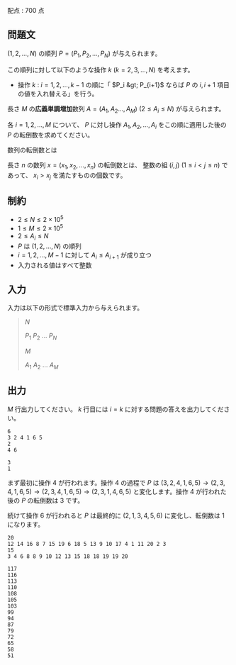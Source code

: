 配点 : $700$ 点

## 問題文

$(1,2,\dots,N)$ の順列 $P=(P_1,P_2,\dots,P_N)$ が与えられます。

この順列に対して以下のような操作 $k\ (k=2,3,\dots,N)$ を考えます。

- 操作 $k$ : $i=1,2,\dots,k-1$ の順に「 $P_i &gt; P_{i+1}$ ならば $P$ の $i,i+1$ 項目の値を入れ替える」を行う。

長さ $M$ の**広義単調増加**数列 $A=(A_1,A_2\dots,A_M)\ (2 \leq A_i \leq N)$ が与えられます。

各 $i=1,2,\dots,M$ について、 $P$ に対し操作 $A_1,A_2,\dots,A_i$ をこの順に適用した後の $P$ の転倒数を求めてください。

 数列の転倒数とは

長さ $n$ の数列 $x=(x_1,x_2,\dots,x_n)$ の転倒数とは、 整数の組 $(i,j)\ (1\leq i < j \leq n)$ であって、 $x_i > x_j$ を満たすものの個数です。

## 制約

- $2 \leq N \leq 2 \times 10^5$
- $1 \leq M \leq 2 \times 10^5$
- $2 \leq A_i \leq N$
- $P$ は $(1,2,\dots,N)$ の順列
- $i=1,2,\dots,M-1$ に対して $A_i \leq A_{i+1}$ が成り立つ
- 入力される値はすべて整数

## 入力

入力は以下の形式で標準入力から与えられます。

> $N$
> 
> $P_1$ $P_2$ $\dots$ $P_N$
> 
> $M$
> 
> $A_1$ $A_2$ $\dots$ $A_M$

## 出力

$M$ 行出力してください。 $k$ 行目には $i=k$ に対する問題の答えを出力してください。

```input1
6
3 2 4 1 6 5
2
4 6
```

```output1
3
1
```

まず最初に操作 $4$ が行われます。操作 $4$ の過程で $P$ は $(3,2,4,1,6,5)\rightarrow (2,3,4,1,6,5)\rightarrow (2,3,4,1,6,5) \rightarrow (2,3,1,4,6,5)$ と変化します。操作 $4$ が行われた後の $P$ の転倒数は $3$ です。

続けて操作 $6$ が行われると $P$ は最終的に $(2,1,3,4,5,6)$ に変化し、転倒数は $1$ になります。

```input2
20
12 14 16 8 7 15 19 6 18 5 13 9 10 17 4 1 11 20 2 3
15
3 4 6 8 8 9 10 12 13 15 18 18 19 19 20
```

```output2
117
116
113
110
108
105
103
99
94
87
79
72
65
58
51
```